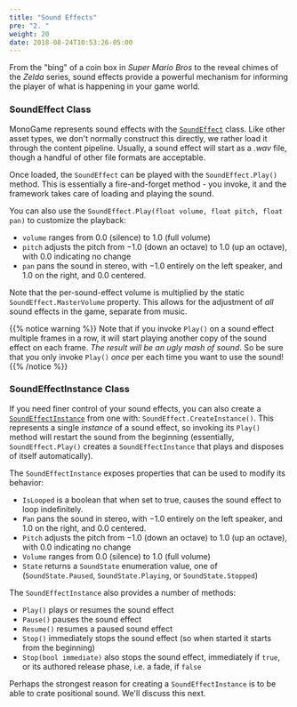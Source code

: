 ```yaml
---
title: "Sound Effects"
pre: "2. "
weight: 20
date: 2018-08-24T10:53:26-05:00
---
```


From the "bing" of a coin box in _Super Mario Bros_ to the reveal chimes of the _Zelda_ series, sound effects provide a powerful mechanism for informing the player of what is happening in your game world.  

### SoundEffect Class
MonoGame represents sound effects with the [`SoundEffect`](https://docs.monogame.net/api/Microsoft.Xna.Framework.Audio.SoundEffect.html) class.  Like other asset types, we don't normally construct this directly, we rather load it through the content pipeline.  Usually, a sound effect will start as a _.wav_ file, though a handful of other file formats are acceptable.

Once loaded, the `SoundEffect` can be played with the `SoundEffect.Play()` method. This is essentially a fire-and-forget method - you invoke, it and the framework takes care of loading and playing the sound.

You can also use the `SoundEffect.Play(float volume, float pitch, float pan)` to customize the playback:
* `volume` ranges from $0.0$ (silence) to $1.0$ (full volume)
* `pitch` adjusts the pitch from $-1.0$ (down an octave) to $1.0$ (up an octave), with $0.0$ indicating no change 
* `pan` pans the sound in stereo, with $-1.0$ entirely on the left speaker, and $1.0$ on the right, and $0.0$ centered.

Note that the per-sound-effect volume is multiplied by the static `SoundEffect.MasterVolume` property. This allows for the adjustment of _all_ sound effects in the game, separate from music.

{{% notice warning %}}
Note that if you invoke `Play()` on a sound effect multiple frames in a row, it will start playing another copy of the sound effect on each frame.  _The result will be an ugly mash of sound_.  So be sure that you only invoke `Play()` _once_ per each time you want to use the sound!
{{% /notice %}}

### SoundEffectInstance Class
If you need finer control of your sound effects, you can also create a [`SoundEffectInstance`](https://docs.monogame.net/api/Microsoft.Xna.Framework.Audio.SoundEffectInstance.html) from one with: `SoundEffect.CreateInstance()`.  This represents a single _instance_ of a sound effect, so invoking its `Play()` method will restart the sound from the beginning (essentially, `SoundEffect.Play()` creates a `SoundEffectInstance` that plays and disposes of itself automatically).

The `SoundEffectInstance` exposes properties that can be used to modify its behavior:
* `IsLooped` is a boolean that when set to true, causes the sound effect to loop indefinitely.
* `Pan` pans the sound in stereo, with $-1.0$ entirely on the left speaker, and $1.0$ on the right, and $0.0$ centered.
* `Pitch` adjusts the pitch from $-1.0$ (down an octave) to $1.0$ (up an octave), with $0.0$ indicating no change 
* `Volume` ranges from $0.0$ (silence) to $1.0$ (full volume)
* `State` returns a `SoundState` enumeration value, one of (`SoundState.Paused`, `SoundState.Playing`, or `SoundState.Stopped`)

The `SoundEffectInstance` also provides a number of methods:
* `Play()` plays or resumes the sound effect
* `Pause()` pauses the sound effect 
* `Resume()` resumes a paused sound effect
* `Stop()` immediately stops the sound effect (so when started it starts from the beginning)
* `Stop(bool immediate)` also stops the sound effect, immediately if `true`, or its authored release phase, i.e. a fade, if `false`

Perhaps the strongest reason for creating a `SoundEffectInstance` is to be able to crate positional sound.  We'll discuss this next.


